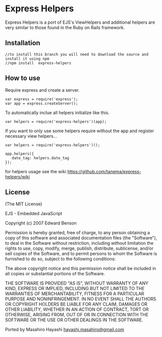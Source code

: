 # Express Helpers

Express Helpers is a port of EJS's ViewHelpers and additional helpers are very similar to those found in the Ruby on Rails framework.

## Installation

    //to install this branch you will need to download the source and install it using npm
    //npm install  express-helpers
    
## How to use

Require express and create a server.

    var express = require('express');
	var app = express.createServer();

To automatically inclue all helpers initialize like this. 

	var helpers = require('express-helpers')(app);
	
If you want to only use some helpers require without the app and register necessary view helpers...

    var helpers = require('express-helpers')();

    app.helpers({
       date_tag: helpers.date_tag
    });

for helpers usage see the wiki https://github.com/tanema/express-helpers/wiki
			
## License

(The MIT License)

EJS - Embedded JavaScript

Copyright (c) 2007 Edward Benson 

Permission is hereby granted, free of charge, to any person obtaining a copy
of this software and associated documentation files (the "Software"), to deal
in the Software without restriction, including without limitation the rights
to use, copy, modify, merge, publish, distribute, sublicense, and/or sell
copies of the Software, and to permit persons to whom the Software is
furnished to do so, subject to the following conditions:

The above copyright notice and this permission notice shall be included in
all copies or substantial portions of the Software.

THE SOFTWARE IS PROVIDED "AS IS", WITHOUT WARRANTY OF ANY KIND, EXPRESS OR
IMPLIED, INCLUDING BUT NOT LIMITED TO THE WARRANTIES OF MERCHANTABILITY,
FITNESS FOR A PARTICULAR PURPOSE AND NONINFRINGEMENT. IN NO EVENT SHALL THE
AUTHORS OR COPYRIGHT HOLDERS BE LIABLE FOR ANY CLAIM, DAMAGES OR OTHER
LIABILITY, WHETHER IN AN ACTION OF CONTRACT, TORT OR OTHERWISE, ARISING FROM,
OUT OF OR IN CONNECTION WITH THE SOFTWARE OR THE USE OR OTHER DEALINGS IN
THE SOFTWARE.


Ported by Masahiro Hayashi <hayashi.masahiro@gmail.com>

